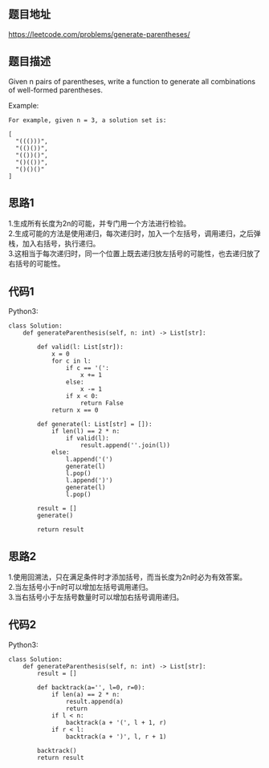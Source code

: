 ## 题目地址
https://leetcode.com/problems/generate-parentheses/

## 题目描述
Given n pairs of parentheses, write a function to generate all combinations of well-formed parentheses.

Example:
```
For example, given n = 3, a solution set is:

[
  "((()))",
  "(()())",
  "(())()",
  "()(())",
  "()()()"
]
```

## 思路1
1.生成所有长度为2n的可能，并专门用一个方法进行检验。  
2.生成可能的方法是使用递归，每次递归时，加入一个左括号，调用递归，之后弹栈，加入右括号，执行递归。  
3.这相当于每次递归时，同一个位置上既去递归放左括号的可能性，也去递归放了右括号的可能性。  

## 代码1
Python3:
```
class Solution:
    def generateParenthesis(self, n: int) -> List[str]:

        def valid(l: List[str]):
            x = 0
            for c in l:
                if c == '(':
                    x += 1
                else:
                    x -= 1
                if x < 0:
                    return False
            return x == 0

        def generate(l: List[str] = []):
            if len(l) == 2 * n:
                if valid(l):
                    result.append(''.join(l))
            else:
                l.append('(')
                generate(l)
                l.pop()
                l.append(')')
                generate(l)
                l.pop()

        result = []
        generate()

        return result
```
## 思路2
1.使用回溯法，只在满足条件时才添加括号，而当长度为2n时必为有效答案。  
2.当左括号小于n时可以增加左括号调用递归。  
3.当右括号小于左括号数量时可以增加右括号调用递归。  

## 代码2
Python3:
```
class Solution:
    def generateParenthesis(self, n: int) -> List[str]:
        result = []

        def backtrack(a='', l=0, r=0):
            if len(a) == 2 * n:
                result.append(a)
                return
            if l < n:
                backtrack(a + '(', l + 1, r)
            if r < l:
                backtrack(a + ')', l, r + 1)

        backtrack()
        return result
```

